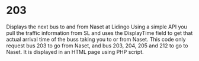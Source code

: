 # 203
Displays the next bus to and from Naset at Lidingo
Using a simple API you pull the traffic information from SL and uses the DisplayTime field to get that actual arrival time of the buss taking you to or from Naset.
This code only request bus 203 to go from Naset, and bus 203, 204, 205 and 212 to go to Naset.
It is displayed in an HTML page using PHP script.

